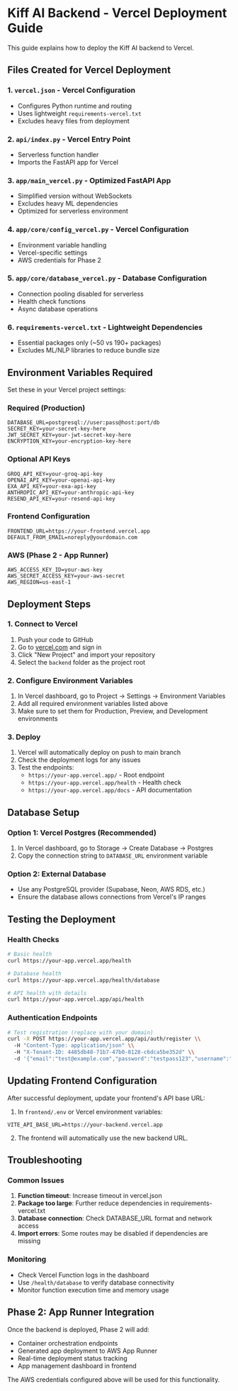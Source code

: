 # Kiff AI Backend - Vercel Deployment Guide

This guide explains how to deploy the Kiff AI backend to Vercel.

## Files Created for Vercel Deployment

### 1. `vercel.json` - Vercel Configuration
- Configures Python runtime and routing
- Uses lightweight `requirements-vercel.txt`
- Excludes heavy files from deployment

### 2. `api/index.py` - Vercel Entry Point
- Serverless function handler
- Imports the FastAPI app for Vercel

### 3. `app/main_vercel.py` - Optimized FastAPI App
- Simplified version without WebSockets
- Excludes heavy ML dependencies
- Optimized for serverless environment

### 4. `app/core/config_vercel.py` - Vercel Configuration
- Environment variable handling
- Vercel-specific settings
- AWS credentials for Phase 2

### 5. `app/core/database_vercel.py` - Database Configuration
- Connection pooling disabled for serverless
- Health check functions
- Async database operations

### 6. `requirements-vercel.txt` - Lightweight Dependencies
- Essential packages only (~50 vs 190+ packages)
- Excludes ML/NLP libraries to reduce bundle size

## Environment Variables Required

Set these in your Vercel project settings:

### Required (Production)
```
DATABASE_URL=postgresql://user:pass@host:port/db
SECRET_KEY=your-secret-key-here
JWT_SECRET_KEY=your-jwt-secret-key-here
ENCRYPTION_KEY=your-encryption-key-here
```

### Optional API Keys
```
GROQ_API_KEY=your-groq-api-key
OPENAI_API_KEY=your-openai-api-key
EXA_API_KEY=your-exa-api-key
ANTHROPIC_API_KEY=your-anthropic-api-key
RESEND_API_KEY=your-resend-api-key
```

### Frontend Configuration
```
FRONTEND_URL=https://your-frontend.vercel.app
DEFAULT_FROM_EMAIL=noreply@yourdomain.com
```

### AWS (Phase 2 - App Runner)
```
AWS_ACCESS_KEY_ID=your-aws-key
AWS_SECRET_ACCESS_KEY=your-aws-secret
AWS_REGION=us-east-1
```

## Deployment Steps

### 1. Connect to Vercel
1. Push your code to GitHub
2. Go to [vercel.com](https://vercel.com) and sign in
3. Click "New Project" and import your repository
4. Select the `backend` folder as the project root

### 2. Configure Environment Variables
1. In Vercel dashboard, go to Project → Settings → Environment Variables
2. Add all required environment variables listed above
3. Make sure to set them for Production, Preview, and Development environments

### 3. Deploy
1. Vercel will automatically deploy on push to main branch
2. Check the deployment logs for any issues
3. Test the endpoints:
   - `https://your-app.vercel.app/` - Root endpoint
   - `https://your-app.vercel.app/health` - Health check
   - `https://your-app.vercel.app/docs` - API documentation

## Database Setup

### Option 1: Vercel Postgres (Recommended)
1. In Vercel dashboard, go to Storage → Create Database → Postgres
2. Copy the connection string to `DATABASE_URL` environment variable

### Option 2: External Database
- Use any PostgreSQL provider (Supabase, Neon, AWS RDS, etc.)
- Ensure the database allows connections from Vercel's IP ranges

## Testing the Deployment

### Health Checks
```bash
# Basic health
curl https://your-app.vercel.app/health

# Database health
curl https://your-app.vercel.app/health/database

# API health with details
curl https://your-app.vercel.app/api/health
```

### Authentication Endpoints
```bash
# Test registration (replace with your domain)
curl -X POST https://your-app.vercel.app/api/auth/register \\
  -H "Content-Type: application/json" \\
  -H "X-Tenant-ID: 4485db48-71b7-47b0-8128-c6dca5be352d" \\
  -d '{"email":"test@example.com","password":"testpass123","username":"testuser"}'
```

## Updating Frontend Configuration

After successful deployment, update your frontend's API base URL:

1. In `frontend/.env` or Vercel environment variables:
```
VITE_API_BASE_URL=https://your-backend.vercel.app
```

2. The frontend will automatically use the new backend URL.

## Troubleshooting

### Common Issues

1. **Function timeout**: Increase timeout in vercel.json
2. **Package too large**: Further reduce dependencies in requirements-vercel.txt
3. **Database connection**: Check DATABASE_URL format and network access
4. **Import errors**: Some routes may be disabled if dependencies are missing

### Monitoring

- Check Vercel Function logs in the dashboard
- Use `/health/database` to verify database connectivity
- Monitor function execution time and memory usage

## Phase 2: App Runner Integration

Once the backend is deployed, Phase 2 will add:
- Container orchestration endpoints
- Generated app deployment to AWS App Runner
- Real-time deployment status tracking
- App management dashboard in frontend

The AWS credentials configured above will be used for this functionality.